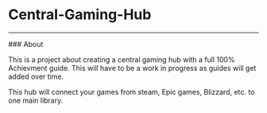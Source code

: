 # Central-Gaming-Hub

<hr>
### About

This is a project about creating a central gaming hub with a full 100% Achievment guide. This will have to be a work in progress as guides will get added over time.

This hub will connect your games from steam, Epic games, Blizzard, etc. to one main library.

